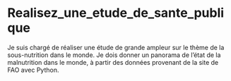 # Realisez_une_etude_de_sante_publique
 Je suis  chargé de réaliser une étude de grande ampleur sur le thème de la sous-nutrition dans le monde. Je dois donner un panorama de l’état de la malnutrition dans le monde, à partir des données provenant de la site de FAO avec Python.
